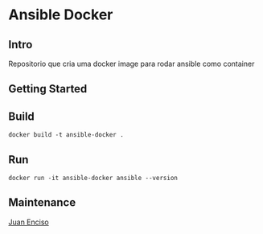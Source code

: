 # Ansible Docker

## Intro

Repositorio que cria uma docker image para rodar ansible como container

## Getting Started

## Build

```shell
docker build -t ansible-docker .
```

## Run

```shell
docker run -it ansible-docker ansible --version
```

## Maintenance

[Juan Enciso](mailto:juan.enciso@gmail.com)
